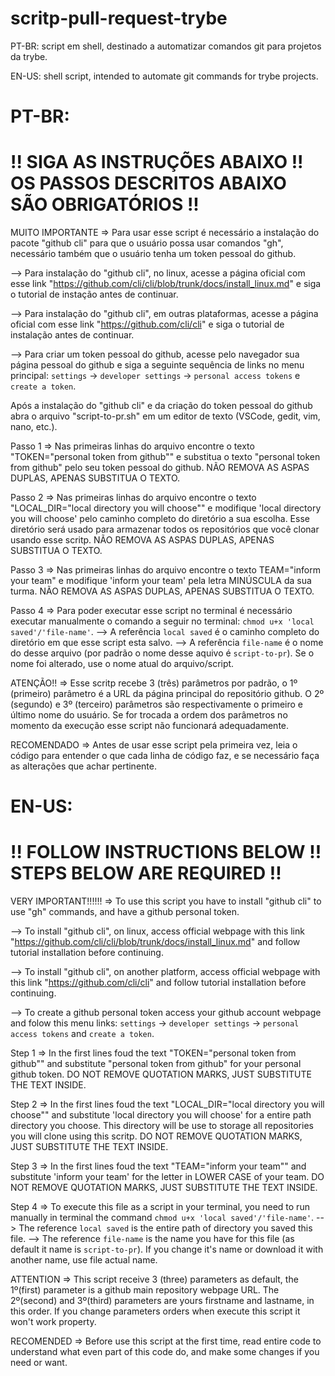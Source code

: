 # scritp-pull-request-trybe
PT-BR:
script em shell, destinado a automatizar comandos git para projetos da trybe.

EN-US:
shell script, intended to automate git commands for trybe projects.

# PT-BR:
# !! SIGA AS INSTRUÇÕES ABAIXO !! OS PASSOS DESCRITOS ABAIXO SÃO OBRIGATÓRIOS !!

MUITO IMPORTANTE => Para usar esse script é necessário a instalação do pacote "github cli" para que o usuário possa usar comandos "gh", necessário também que o usuário tenha um token pessoal do github.

  --> Para instalação do "github cli", no linux, acesse a página oficial com esse link "https://github.com/cli/cli/blob/trunk/docs/install_linux.md" e siga o tutorial de instação antes de continuar.

  --> Para instalação do "github cli", em outras plataformas, acesse a página oficial com esse link "https://github.com/cli/cli" e siga o tutorial de instalação antes de continuar.

  --> Para criar um token pessoal do github, acesse pelo navegador sua página pessoal do github e siga a seguinte sequência de links no menu principal: `settings` -> `developer settings` -> `personal access tokens` e `create a token`.

Após a instalação do "github cli" e da criação do token pessoal do github abra o arquivo "script-to-pr.sh" em um editor de texto (VSCode, gedit, vim, nano, etc.).

Passo 1 => Nas primeiras linhas do arquivo encontre o texto "TOKEN="personal token from github"" e substitua o texto "personal token from github" pelo seu token pessoal do github. NÃO REMOVA AS ASPAS DUPLAS, APENAS SUBSTITUA O TEXTO.

Passo 2 => Nas primeiras linhas do arquivo encontre o texto "LOCAL_DIR="local directory you will choose"" e modifique 'local directory you will choose' pelo caminho completo do diretório a sua escolha. Esse diretório será usado para armazenar todos os repositórios que você clonar usando esse scritp. NÃO REMOVA AS ASPAS DUPLAS, APENAS SUBSTITUA O TEXTO.

Passo 3 => Nas primeiras linhas do arquivo encontre o texto TEAM="inform your team" e modifique 'inform your team' pela letra MINÚSCULA da sua turma. NÃO REMOVA AS ASPAS DUPLAS, APENAS SUBSTITUA O TEXTO.

Passo 4 => Para poder executar esse script no terminal é necessário executar manualmente o comando a seguir no terminal: `chmod u+x 'local saved'/'file-name'`.
  --> A referência `local saved` é o caminho completo do diretório em que esse script esta salvo.
  --> A referência `file-name` é o nome do desse arquivo (por padrão o nome desse aquivo é `script-to-pr`). Se o nome foi alterado, use o nome atual do arquivo/script.

ATENÇÃO!! => Esse scritp recebe 3 (três) parâmetros por padrão, o 1º (primeiro) parâmetro é a URL da página principal do repositório github. O 2º (segundo) e 3º (terceiro) parâmetros são respectivamente o primeiro e último nome do usuário. Se for trocada a ordem dos parâmetros no momento da execução esse script não funcionará adequadamente.

RECOMENDADO => Antes de usar esse script pela primeira vez, leia o código para entender o que cada linha de código faz, e se necessário faça as alterações que achar pertinente.

# EN-US:
# !! FOLLOW INSTRUCTIONS BELOW !! STEPS BELOW ARE REQUIRED !!

VERY IMPORTANT!!!!!! => To use this script you have to install "github cli" to use "gh" commands, and have a github personal token.

  --> To install "github cli", on linux, access official webpage with this link "https://github.com/cli/cli/blob/trunk/docs/install_linux.md" and follow tutorial installation before continuing.

  --> To install "github cli", on another platform, access official webpage with this link "https://github.com/cli/cli" and follow tutorial installation before continuing.

  --> To create a github personal token access your github account webpage and folow this menu links:  `settings` -> `developer settings` -> `personal access tokens` and `create a token`.

Step 1 => In the first lines foud the text "TOKEN="personal token from github"" and substitute "personal token from github" for your personal github token. DO NOT REMOVE QUOTATION MARKS, JUST SUBSTITUTE THE TEXT INSIDE.

Step 2 => In the first lines foud the text "LOCAL_DIR="local directory you will choose"" and substitute 'local directory you will choose' for a entire path directory you choose. This directory will be use to storage all repositories you will clone using this scritp. DO NOT REMOVE QUOTATION MARKS, JUST SUBSTITUTE THE TEXT INSIDE.

Step 3 => In the first lines foud the text "TEAM="inform your team"" and substitute 'inform your team' for the letter in LOWER CASE of your team. DO NOT REMOVE QUOTATION MARKS, JUST SUBSTITUTE THE TEXT INSIDE.

Step 4 => To execute this file as a script in your terminal, you need to run manually in terminal the command `chmod u+x 'local saved'/'file-name'`.
  --> The reference `local saved` is the entire path of directory you saved this file.
  --> The reference `file-name` is the name you have for this file (as default it name is `script-to-pr`). If you change it's name or download it with another name, use file actual name.

ATTENTION => This script receive 3 (three) parameters as default, the 1º(first) parameter is a github main repository webpage URL. The 2º(second) and 3º(third) parameters are yours firstname and lastname, in this order. If you change parameters orders when execute this script it won't work property.

RECOMENDED => Before use this script at the first time, read entire code to understand what even part of this code do, and make some changes if you need or want.
